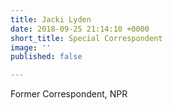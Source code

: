 ```yaml
---
title: Jacki Lyden
date: 2018-09-25 21:14:10 +0000
short_title: Special Correspondent
image: ''
published: false

---
```

Former Correspondent, NPR